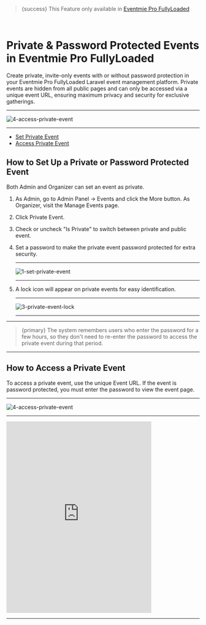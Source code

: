 <!--
Meta Description: Learn how to create private and password protected events in Eventmie Pro FullyLoaded. Step-by-step guide for setting up hidden, invite-only events with secure access and privacy controls in your Laravel event management platform.
Meta Keywords: private event, password protected event, Eventmie Pro FullyLoaded, Laravel private event, hidden event, invite-only, secure event, event privacy, event URL, Classiebit
-->
> {success} This Feature only available in [Eventmie Pro FullyLoaded](https://classiebit.com/eventmie-pro-fullyloaded)

<br>

# Private & Password Protected Events in Eventmie Pro FullyLoaded

Create private, invite-only events with or without password protection in your Eventmie Pro FullyLoaded Laravel event management platform. Private events are hidden from all public pages and can only be accessed via a unique event URL, ensuring maximum privacy and security for exclusive gatherings.

---

![4-access-private-event](/images/v3/Private-events-EPF-image-22.webp "4-access-private-event")

---

-   [Set Private Event](#Set-Private-Event)
-   [Access Private Event](#Access-Private-Event)

<a name="Set-Private-Event"></a>

## How to Set Up a Private or Password Protected Event

Both Admin and Organizer can set an event as private.

1. As Admin, go to Admin Panel -> Events and click the More button. As Organizer, visit the Manage Events page.
2. Click Private Event.
3. Check or uncheck "Is Private" to switch between private and public event.
4. Set a password to make the private event password protected for extra security.

    ***

    ![1-set-private-event](/images/v3/How-to-make-private-event-image-24.webp "1-set-private-event")

    ***

5. A lock icon will appear on private events for easy identification.

    ***

    ![3-private-event-lock](/images/v3/How-to-make-private-event-image-24.webp "3-private-event-lock")

    ***

---

> {primary} The system remembers users who enter the password for a few hours, so they don't need to re-enter the password to access the private event during that period.

---

<a name="Access-Private-Event"></a>

## How to Access a Private Event

To access a private event, use the unique Event URL. If the event is password protected, you must enter the password to view the event page.

---

![4-access-private-event](/images/v3/Private-event-preview-image-23.webp "4-access-private-event")

---

<iframe width="75%" height="500" src="https://www.youtube.com/embed/-ut2jr_Iwo4?si=nSJ8ojoksfnRDvE1" title="YouTube video player" frameborder="0" allow="accelerometer; autoplay; clipboard-write; encrypted-media; gyroscope; picture-in-picture; web-share" allowfullscreen></iframe>

---